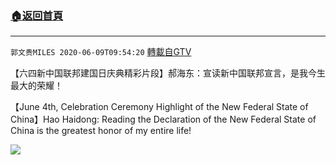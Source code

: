 ﻿###  [:house:返回首頁](https://github.com/ourhimalayas/txt)
---

`郭文贵MILES 2020-06-09T09:54:20` [轉載自GTV](https://gtv.org/web/#/UserInfo/5e596957357cc612d35a8044)

【六四新中国联邦建国日庆典精彩片段】郝海东：宣读新中国联邦宣言，是我今生最大的荣耀！

【June 4th, Celebration Ceremony Highlight of the New Federal State of China】Hao Haidong: Reading the Declaration of the New Federal State of China is the greatest honor of my entire life!

[![](https://filegroup.gtv.org/cdn-cgi/image/width=600/https://filegroup.gtv.org/group2/default/20200609/09/54/1/d4e9601120c0546d9589ada3e2ad7099)](https://filegroup.gtv.org/group2/default/20200609/09/54/1/b282eb024a85f82bb8133f2ca62b901f.mp4)
